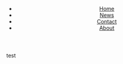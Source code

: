<html>
<header>
<link rel="stylesheet" href="style.css">

<ul>
  <li><a href="default.asp">Home</a></li>
  <li><a href="news.asp">News</a></li>
  <li><a href="contact.asp">Contact</a></li>
  <li><a href="about.asp">About</a></li>
</ul>
</header>
<body>
  test
</body>
</html>
